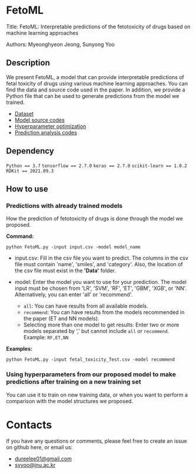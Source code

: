 # FetoML

Title: FetoML: Interpretable predictions of the fetotoxicity of drugs based on machine learning approaches

Authors: Myeonghyeon Jeong, Sunyong Yoo

## Description

We present FetoML, a model that can provide interpretable predictions of fetal toxicity of drugs using various machine learning approaches.
You can find the data and source code used in the paper.
In addition, we provide a Python file that can be used to generate predictions from the model we trained.
- [Dataset]()
- [Model source codes]()
- [Hyperparameter optimization]()
- [Prediction analysis codes]()

## Dependency

`Python == 3.7`
`tensorflow == 2.7.0`
`keras == 2.7.0`
`scikit-learn == 1.0.2`
`RDKit == 2021.09.3`

## How to use

### Predictions with already trained models

How the prediction of fetotoxicity of drugs is done through the model we proposed.

**Command:**

`python FetoML.py -input input.csv -model model_name`

- input.csv: Fill in the csv file you want to predict. The columns in the csv file must contain 'name', 'smiles', and 'category'. Also, the location of the csv file must exist in the **'Data'** folder.
  
- model: Enter the model you want to use for your prediction. The model input must be chosen from 'LR', 'SVM', 'RF', 'ET', 'GBM', 'XGB', or 'NN'. Alternatively, you can enter 'all' or 'recommend'.
  
    - `all`: You can have results from all available models.
    - `recommend`: You can have results from the models recommended in the paper (ET and NN models).
    - Selecting more than one model to get results: Enter two or more models separated by ',' but cannot include `all` or `recommend`. Example: `RF,ET,NN`
    
**Examples:**

``python FetoML.py -input fetal_toxicity_Test.csv -model recommend``
    
### Using hyperparameters from our proposed model to make predictions after training on a new training set

You can use it to train on new training data, or when you want to perform a comparison with the model structures we proposed.



# Contacts

If you have any questions or comments, please feel free to create an issue on github here, or email us:

- dureelee01@gmail.com
- syyoo@jnu.ac.kr